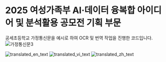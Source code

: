 # 2025 여성가족부 AI·데이터 융복합 아이디어 및 분석활용 공모전 기획 부문

공세초등학교 가정통신문을 예시로 하여 OCR 및 번역 작업을 진행한 코드입니다.
![가정통신문3](https://github.com/user-attachments/assets/6d03f919-ac0f-44ee-a9e5-9e62c895099e)



![translated_en_text](https://github.com/user-attachments/assets/eafd8e8f-30c3-4561-bf2f-08bffa8f8e43)
![translated_vi_text](https://github.com/user-attachments/assets/7feb8851-2cf2-4747-8d09-0311d334dd2e)
![translated_zh_text](https://github.com/user-attachments/assets/8b6abec3-f574-4189-8381-41bb155b70b9)
